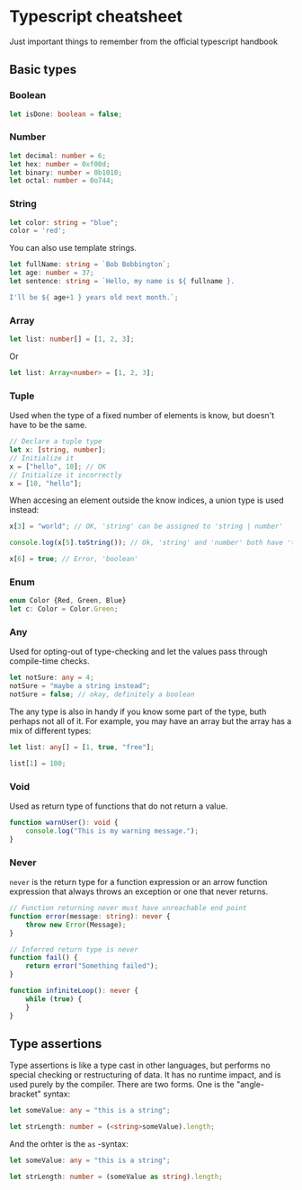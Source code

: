 # Typescript cheatsheet 

Just important things to remember from the official typescript handbook

## Basic types


### Boolean

```typescript
let isDone: boolean = false;
```


### Number
```typescript
let decimal: number = 6;
let hex: number = 0xf00d;
let binary: number = 0b1010;
let octal: number = 0o744;
```

### String
```typescript
let color: string = "blue";
color = 'red';
```

You can also use template strings.
```typescript
let fullName: string = `Bob Bobbington`;
let age: number = 37;
let sentence: string = `Hello, my name is ${ fullname }.

I'll be ${ age+1 } years old next month.`;
```

### Array
```typescript
let list: number[] = [1, 2, 3];
```

Or

```typescript
let list: Array<number> = [1, 2, 3];
```

### Tuple
Used when the type of a fixed number of elements is know, but doesn't have to be the same.

```typescript
// Declare a tuple type
let x: [string, number];
// Initialize it 
x = ["hello", 10]; // OK
// Initialize it incorrectly
x = [10, "hello"];
```

When accesing  an element outside the know indices, a union type is used instead:

```typescript
x[3] = "world"; // OK, 'string' can be assigned to 'string | number'

console.log(x[5].toString()); // Ok, 'string' and 'number' both have 'toString'

x[6] = true; // Error, 'boolean'
```

### Enum
```typescript
enum Color {Red, Green, Blue}
let c: Color = Color.Green;
```

### Any
Used for opting-out of type-checking and let the values pass through compile-time checks.
```typescript
let notSure: any = 4;
notSure = "maybe a string instead";
notSure = false; // okay, definitely a boolean
```

The any type is also in handy if you know some part of the type, buth perhaps not all of it. For example, you may have an array but the array has a mix of different types:

```typescript
let list: any[] = [1, true, "free"];

list[1] = 100;
```

### Void
Used as return type of functions that do not return a value.
```typescript
function warnUser(): void {
    console.log("This is my warning message.");
}
```

### Never
`never` is the return type for a function expression or an arrow function expression that always throws an exception or one that never returns.

```typescript
// Function returning never must have unreachable end point
function error(message: string): never {
    throw new Error(Message);
}

// Inferred return type is never
function fail() {
    return error("Something failed");
}

function infiniteLoop(): never {
    while (true) {
	}
}
```

## Type assertions

Type assertions is like a type cast in other languages, but performs no special checking or restructuring of data. It has no runtime impact,
and is used purely by the compiler. There are two forms. One is the "angle-bracket" syntax:

```typescript
let someValue: any = "this is a string";

let strLength: number = (<string>someValue).length;
```

And the orhter is the `as` -syntax:
```typescript
let someValue: any = "this is a string";

let strLength: number = (someValue as string).length;
```


























